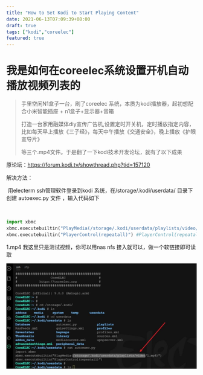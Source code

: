 ```yaml
---
title: "How to Set Kodi to Start Playing Content"
date: 2021-06-13T07:09:39+08:00
draft: true 
tags: ["kodi","coreelec"] 
featured: true
---
```


# **我是如何在coreelec系统设置开机自动播放视频列表的** 

> 手里空闲N1盒子一台，刷了coreelec 系统，本质为kodi播放器，起初想配合小米智能插座 + n1盒子+显示器+音箱
>
> 打造一台家用融媒体diy宣传广告机,设置定时开关机，定时播放指定内容，比如每天早上播放《三子经》，每天中午播放《交通安全》，晚上播放《护眼宣导片》
>
> 等三个.mp4文件。于是翻了一下kodi技术开发论坛，就有了以下成果



原论坛：https://forum.kodi.tv/showthread.php?tid=157120

解决方法：

​     用electerm ssh管理软件登录到kodi 系统，在/storage/.kodi/userdata/ 目录下 创建 autoexec.py 文件 ，输入代码如下

​     

```python
import xbmc
xbmc.executebuiltin("PlayMedia(/storage/.kodi/userdata/playlists/video/1.mp4)")
xbmc.executebuiltin("PlayerControl(repeatall)") #PlayerControl(repeatall)  这一句是循环播放1.mp4文件
```

1.mp4 我这里只是测试视频，你可以用nas nfs 接入就可以，做一个软链接即可读取



![image-20210613072200142](image-20210613072200142.png)